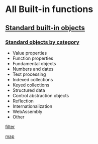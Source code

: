 # All Built-in functions

## [Standard built-in objects](https://developer.mozilla.org/en-US/docs/Web/JavaScript/Reference/Global_Objects)

### [Standard objects by category](https://developer.mozilla.org/en-US/docs/Web/JavaScript/Reference/Global_Objects#Standard_objects_by_category)

 - Value properties
 - Function properties
 - Fundamental objects
 - Numbers and dates
 - Text processing
 - Indexed collections
 - Keyed collections
 - Structured data
 - Control abstraction objects
 - Reflection
 - Internationalization
 - WebAssembly
 - Other

[filter](https://developer.mozilla.org/en-US/docs/Web/JavaScript/Reference/Global_Objects/Array/filter)

[map](https://developer.mozilla.org/en-US/docs/Web/JavaScript/Reference/Global_Objects/Array/map)